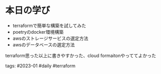 # 本日の学び
- terraformで簡単な構築を試してみた
- poetryのdocker環境構築
- awsのストレージサービスの選定方法
- awsのデータベースの選定方法

terraform思った以上に書きやすかった、cloud formaitonやっててよかった

 tags: #2023-01 #daily #terraform